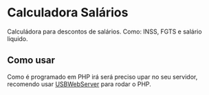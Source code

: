 # Calculadora Salários

Calculádora para descontos de salários. Como: INSS, FGTS e salário liquido.

## Como usar

Como é programado em PHP irá será preciso upar no seu servidor, recomendo usar [USBWebServer](https://www.usbwebserver.net/webserver/) para rodar o PHP.
